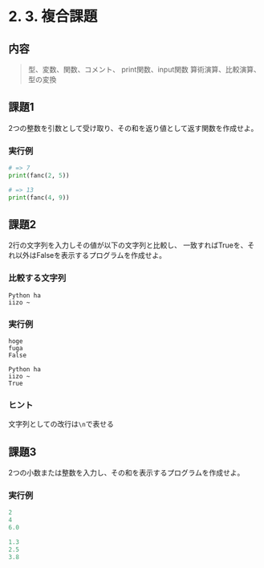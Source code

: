# 2. 3. 複合課題　
## 内容
> 型、変数、関数、コメント、
print関数、input関数
算術演算、比較演算、型の変換

## 課題1
2つの整数を引数として受け取り、その和を返り値として返す関数を作成せよ。

### 実行例
```py
# => 7
print(fanc(2, 5))

# => 13
print(fanc(4, 9))
```

## 課題2
2行の文字列を入力しその値が以下の文字列と比較し、
一致すればTrueを、それ以外はFalseを表示するプログラムを作成せよ。

### 比較する文字列
```
Python ha
iizo ~
```

### 実行例
```
hoge
fuga
False
```

```
Python ha
iizo ~
True
```

### ヒント
文字列としての改行は`\n`で表せる


## 課題3
2つの小数または整数を入力し、その和を表示するプログラムを作成せよ。

### 実行例
```py
2
4
6.0
```

```py
1.3
2.5
3.8
```
